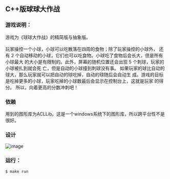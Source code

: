 ## C++版球球大作战
### 游戏说明：
游戏为《球球大作战》的精简版与抽象版。<br><br>玩家操控一个小球，小球可以吃散落在四周的食物；除了玩家操控的小球外，
还有 2 个自动移动的小球，它们也可以吃食物。小球吃了食物后会长大，但是所有小球最大
的大小是有限制的。此外，屏幕的随机位置还会出现 5 个刺球，玩家的小球被扎到就会死
亡，但是自动的小球撞到刺球没有事。
如果玩家的球比自动的球大，那么玩家就可以把自动的球吃掉，自动的球随后会自动生
成。游戏的目标是吃掉更多的小球，玩家吃掉的小球数最后会显示在控制台上，这就是玩家
的得分。
所以，向着更高的分数冲刺吧！
### 依赖
用到的图形库为ACLLib。这是一个windows系统下的图形库，所以跨平台性不是很好。
### 设计
![image](https://user-images.githubusercontent.com/68995451/144999617-72192fbd-b133-44cb-ab34-73d343b10a38.png)
### 运行：
`$ make run`
